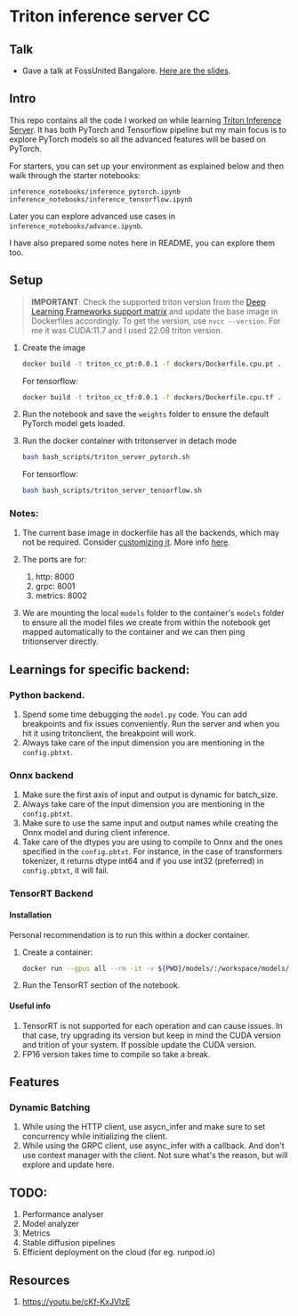 # Triton inference server CC

## Talk

- Gave a talk at FossUnited Bangalore. [Here are the slides](https://docs.google.com/presentation/d/1sqCgmxfbbmU-NUKdMYZOvNvhQ8Bot60u9XF5EURLXxo).

## Intro

This repo contains all the code I worked on while learning [Triton Inference Server](https://github.com/triton-inference-server/server). It has both PyTorch and Tensorflow pipeline but my main focus is to explore PyTorch models so all the advanced features will be based on PyTorch.

For starters, you can set up your environment as explained below and then walk through the starter notebooks:

```console
inference_notebooks/inference_pytorch.ipynb
inference_notebooks/inference_tensorflow.ipynb
```

Later you can explore advanced use cases in `inference_notebooks/advance.ipynb`.

I have also prepared some notes here in README, you can explore them too.

## Setup

> **IMPORTANT**: Check the supported triton version from the [Deep Learning Frameworks support matrix](https://docs.nvidia.com/deeplearning/frameworks/support-matrix/index.html) and update the base image in Dockerfiles accordingly.
> To get the version, use `nvcc --version`. For me it was CUDA:11.7 and I used 22.08 triton version.

1. Create the image

   ```bash
   docker build -t triton_cc_pt:0.0.1 -f dockers/Dockerfile.cpu.pt .
   ```

   For tensorflow:

   ```bash
   docker build -t triton_cc_tf:0.0.1 -f dockers/Dockerfile.cpu.tf .
   ```

1. Run the notebook and save the `weights` folder to ensure the default PyTorch model gets loaded.

1. Run the docker container with tritonserver in detach mode

   ```bash
   bash bash_scripts/triton_server_pytorch.sh
   ```

   For tensorflow:

   ```bash
   bash bash_scripts/triton_server_tensorflow.sh
   ```

### Notes:

1. The current base image in dockerfile has all the backends, which may not be required. Consider [customizing it](https://github.com/triton-inference-server/server/blob/main/docs/customization_guide/build.md#building-with-docker). More info [here](https://catalog.ngc.nvidia.com/orgs/nvidia/containers/tritonserver).

1. The ports are for:

   1. http: 8000
   1. grpc: 8001
   1. metrics: 8002

1. We are mounting the local `models` folder to the container's `models` folder to ensure all the model files we create from within the notebook get mapped automatically to the container and we can then ping tritionserver directly.

## Learnings for specific backend:

### Python backend.

1. Spend some time debugging the `model.py` code. You can add breakpoints and fix issues conveniently. Run the server and when you hit it using tritonclient, the breakpoint will work.
1. Always take care of the input dimension you are mentioning in the `config.pbtxt`.

### Onnx backend

1. Make sure the first axis of input and output is dynamic for batch_size.
1. Always take care of the input dimension you are mentioning in the `config.pbtxt`.
1. Make sure to use the same input and output names while creating the Onnx model and during client inference.
1. Take care of the dtypes you are using to compile to Onnx and the ones specified in the `config.pbtxt`. For instance, in the case of transformers tokenizer, it returns dtype int64 and if you use int32 (preferred) in `config.pbtxt`, it will fail.

### TensorRT Backend

#### Installation

Personal recommendation is to run this within a docker container.

1. Create a container:

   ```bash
   docker run --gpus all --rm -it -v ${PWD}/models/:/workspace/models/ -v ${PWD}/weights/:/workspace/weights/ -v ${PWD}/inference_notebook/:/workspace/inference_notebook/ --name triton_trtc nvcr.io/nvidia/tensorrt:22.08-py3
   ```

1. Run the TensorRT section of the notebook.

#### Useful info

1. TensorRT is not supported for each operation and can cause issues. In that case, try upgrading its version but keep in mind the CUDA version and trition of your system. If possible update the CUDA version.
1. FP16 version takes time to compile so take a break.

## Features

### Dynamic Batching

1. While using the HTTP client, use asycn_infer and make sure to set concurrency while initializing the client.
1. While using the GRPC client, use async_infer with a callback. And don't use context manager with the client. Not sure what's the reason, but will explore and update here.

## TODO:

1. Performance analyser
1. Model analyzer
1. Metrics
1. Stable diffusion pipelines
1. Efficient deployment on the cloud (for eg. runpod.io)

## Resources

1. https://youtu.be/cKf-KxJVlzE
